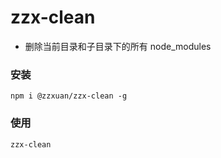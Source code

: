 # zzx-clean

- 删除当前目录和子目录下的所有 node_modules

### 安装

```
npm i @zzxuan/zzx-clean -g
```

### 使用

```
zzx-clean
```
